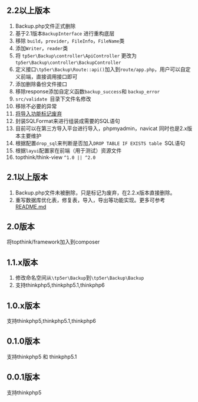 ## 2.2以上版本

1. Backup.php文件正式删除
2. 基于2.1版本`BackupInterface` 进行重构底层
3. 移除 `build`，`provider`，`FileInfo`，`FileName`类
4. 添加`Writer`，`reader`类
5. 将 `tp5er\Backup\controller\ApiController` 更改为 `tp5er\Backup\controller\BackupController`
6. 定义接口`\tp5er\Backup\Route::api()`加入到`route/app.php`，用户可以自定义前端，直接调用接口即可
7. 添加删除备份文件接口
8. 移除response添加自定义函数`backup_success`和 `backup_error`
9. `src/validate `目录下文件名修改
10. 移除不必要的异常
11. [将导入功能标记废弃](https://github.com/pkg6/tp5-databackup/issues/90)
12. 封装SQLFormat来进行组装成需要的SQL语句
13. 目前可以在第三方导入平台进行导入，phpmyadmin，navicat 同时也是2.x版本主要维护
14. 根据配置`drop_sql`来判断是否加入`DROP TABLE IF EXISTS table `SQL语句
15. 根据`layui`配置家在前端（用于测试）资源文件
16. topthink/think-view `^1.0 || ^2.0`

## 2.1以上版本

1. Backup.php文件未被删除，只是标记为废弃，在2.2.x版本直接删除。
2. 重写数据库优化表，修复表，导入，导出等功能实现。更多可参考[README.md](https://github.com/pkg6/tp5-databackup/blob/main/README.md)

## 2.0版本
将topthink/framework加入到composer

## 1.1.x版本

1. 修改命名空间从`\tp5er\Backup`到`\tp5er\Backup\Backup`
2. 支持thinkphp5,thinkphp5.1,thinkphp6

## 1.0.x版本

支持thinkphp5,thinkphp5.1,thinkphp6

## 0.1.0版本

支持thinkphp5 和 thinkphp5.1

## 0.0.1版本

支持thinkphp5


